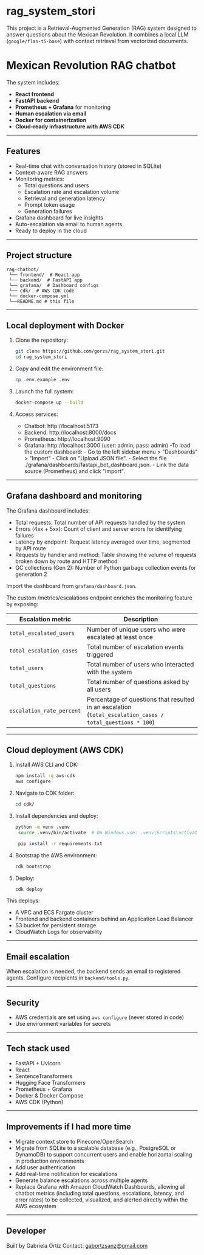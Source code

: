 # rag_system_stori
This project is a Retrieval-Augmented Generation (RAG) system designed to answer questions about the Mexican Revolution.  It combines a local LLM (`google/flan-t5-base`) with context retrieval from vectorized documents. 

# Mexican Revolution RAG chatbot
The system includes:

- **React frontend**
- **FastAPI backend**
- **Prometheus + Grafana** for monitoring
- **Human escalation via email**
- **Docker for containerization**
- **Cloud-ready infrastructure with AWS CDK**

---

## Features

- Real-time chat with conversation history (stored in SQLite)
- Context-aware RAG answers
- Monitoring metrics: 
    - Total questions and users
    - Escalation rate and escalation volume
    - Retrieval and generation latency
    - Prompt token usage
    - Generation failures
- Grafana dashboard for live insights
- Auto-escalation via email to human agents
- Ready to deploy in the cloud

---

## Project structure

```
rag-chatbot/
 └── frontend/  # React app
 └── backend/  # FastAPI app
 └── grafana/  # Dashboard configs
 └── cdk/  # AWS CDK code
 └── docker-compose.yml
 └──README.md # this file

```

---

## Local deployment with Docker

1. Clone the repository:
   ```bash
   git clone https://github.com/gorzs/rag_system_stori.git
   cd rag_system_stori
   ```

2. Copy and edit the environment file:
   ```bash
   cp .env.example .env
   ```

3. Launch the full system:
   ```bash
   docker-compose up --build
   ```

4. Access services:
   - Chatbot: http://localhost:5173
   - Backend: http://localhost:8000/docs
   - Prometheus: http://localhost:9090
   - Grafana: http://localhost:3000 (user: admin, pass: admin)
		-To load the custom dashboard:
			- Go to the left sidebar menu > "Dashboards" > "Import"
			- Click on "Upload JSON file".
			- Select the file ./grafana/dashboards/fastapi_bot_dashboard.json.
			- Link the data source (Prometheus) and click "Import".

---

## Grafana dashboard and monitoring

The Grafana dashboard includes:

- Total requests: Total number of API requests handled by the system
- Errors (4xx + 5xx): Count of client and server errors for identifying failures
- Latency by endpoint: Request latency averaged over time, segmented by API route
- Requests by handler and method: Table showing the volume of requests broken down by route and HTTP method 
- GC collections (Gen 2): Number of Python garbage collection events for generation 2

Import the dashboard from `grafana/dashboard.json`.

The custom /metrics/escalations endpoint enriches the monitoring feature by exposing:

| Escalation metric         | Description                                                                                 |
|---------------------------| ------------------------------------------------------------------------------------------- |
| `total_escalated_users`   | Number of unique users who were escalated at least once                                     |
| `total_escalation_cases`  | Total number of escalation events triggered                |
| `total_users`             | Total number of users who interacted with the system                                        |
| `total_questions`         | Total number of questions asked by all users                                                |
| `escalation_rate_percent` | Percentage of questions that resulted in an escalation (`total_escalation_cases / total_questions * 100`) |


---

## Cloud deployment (AWS CDK)

1. Install AWS CLI and CDK:
   ```bash
   npm install -g aws-cdk
   aws configure
   ```

2. Navigate to CDK folder:
   ```bash
   cd cdk/
   ```

3. Install dependencies and deploy:
   ```bash
   python -m venv .venv
	source .venv/bin/activate  # On Windows use: .venv\Scripts\activate

	pip install -r requirements.txt
   ```
4. Bootstrap the AWS environment:
   ```bash
   cdk bootstrap
   ```
5. Deploy:
   ```bash
   cdk deploy
   ```

This deploys:

- A VPC and ECS Fargate cluster
- Frontend and backend containers behind an Application Load Balancer
- S3 bucket for persistent storage
- CloudWatch Logs for observability

---

## Email escalation

When escalation is needed, the backend sends an email to registered agents. Configure recipients in `backend/tools.py`.

---

## Security

- AWS credentials are set using `aws configure` (never stored in code)
- Use environment variables for secrets

---

## Tech stack used

- FastAPI + Uvicorn
- React
- SentenceTransformers
- Hugging Face Transformers
- Prometheus + Grafana
- Docker & Docker Compose
- AWS CDK (Python)

---

## Improvements if I had more time

- Migrate context store to Pinecone/OpenSearch
- Migrate from SQLite to a scalable database (e.g., PostgreSQL or DynamoDB) to support concurrent users and enable horizontal scaling in production environments
- Add user authentication
- Add real-time notification for escalations
- Generate balance escalations across multiple agents
- Replace Grafana with Amazon CloudWatch Dashboards, allowing all chatbot metrics (including total questions, escalations, latency, and error rates) to be collected, visualized, and alerted directly within the AWS ecosystem
---

## Developer

Built by Gabriela Ortíz
Contact: [gabortzsanz@gmail.com](mailto:gabortzsanz@gmail.com)
